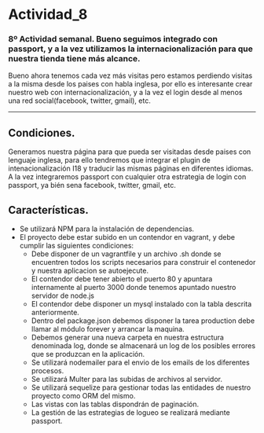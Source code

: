 # Actividad_8
### 8º Actividad semanal. Bueno seguimos integrado con passport, y a la vez utilizamos la internacionalización para que nuestra tienda tiene más alcance.
Bueno ahora tenemos cada vez más visitas pero estamos perdiendo visitas a la misma desde los paises con habla inglesa, por ello es interesante crear nuestro web con internacionalización, y a la vez el login desde al menos una red social(facebook, twitter, gmail), etc.

---

## Condiciones.
Generamos nuestra página para que pueda ser visitadas desde paises con lenguaje inglesa, para ello tendremos que integrar el plugin de intenacionalización I18 y traducir las mismas páginas en diferentes idiomas.
A la vez integraremos passport con cualquier otra estrategia de login con passport, ya bién sena facebook, twitter, gmail, etc.

## Características.
* Se utilizará NPM para la instalación de dependencias.
* El proyecto debe estar subido en un contendor en vagrant, y debe cumplir las siguientes condiciones:
  * Debe disponer de un vagrantfile y un archivo .sh donde se encuentren todos los scripts necesarios para construir el contenedor y nuestra aplicacion se autoejecute.
  * El contendor debe tener abierto el puerto 80 y apuntara internamente al puerto 3000 donde tenemos apuntado nuestro servidor de node.js
  * El contendor debe disponer un mysql instalado con la tabla descrita anteriormente.
  * Dentro del package.json debemos disponer la tarea production debe llamar al módulo forever y arrancar la maquina.
  * Debemos generar una nueva carpeta en nuestra estructura denominada log, donde se almacenará un log de los posibles errores que se produzcan en la aplicación.
  * Se utilizará nodemailer para el envio de los emails de los diferentes procesos.
  * Se utilizará Multer para las subidas de archivos al servidor.
  * Se utilizará sequelize para gestionar todas las entidades de nuestro proyecto como ORM del mismo.
  * Las vistas con las tablas dispondrán de paginación.
  * La gestión de las estrategias de logueo se realizará mediante passport.

